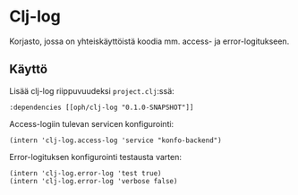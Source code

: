 # Clj-log

Korjasto, jossa on yhteiskäyttöistä koodia mm. access- ja error-logitukseen.

## Käyttö

Lisää clj-log riippuvuudeksi `project.clj`:ssä:

```
:dependencies [[oph/clj-log "0.1.0-SNAPSHOT"]]
```

Access-logiin tulevan servicen konfigurointi:

```
(intern 'clj-log.access-log 'service "konfo-backend")
```

Error-logituksen konfigurointi testausta varten:

```
(intern 'clj-log.error-log 'test true)
(intern 'clj-log.error-log 'verbose false)
```